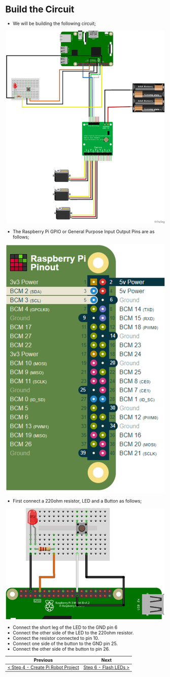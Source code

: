 # Build the Circuit #

- We will be building the following circuit;

<p align="center">
    <img src="images/05-build-circuit.png" width="500px" >
</p>

- The Raspberry Pi GPIO or General Purpose Input Output Pins are as follows;

<p align="center">
    <img src="images/05-build-circuit-2.png" width="500px" >
</p>

- First connect a 220ohm resistor, LED and a Button as follows;

<p align="center">
    <img src="images/05-build-circuit-1.png" width="500px" >
</p>

- Connect the short leg of the LED to the GND pin 6
- Connect the other side of the LED to the 220ohm resistor.
- Connect the resistor connected to pin 10.
- Connect one side of the button to the GND pin 25.
- Connect the other side of the button to pin 26.

| Previous | Next |
| -------- | ---- |
| [< Step 4 - Create Pi Robot Project](/04-create-pi-robot-project.md) | [Step 6 - Flash LEDs >](06-flash-leds.md) |